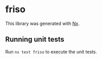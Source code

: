 # friso

This library was generated with [Nx](https://nx.dev).

## Running unit tests

Run `nx test friso` to execute the unit tests.
